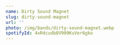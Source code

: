 ```yaml
---
name: Dirty Sound Magnet
slug: dirty-sound-magnet
url: ''
photo: /img/bands/dirty-sound-magnet.webp
spotifyId: 4xRdcudb8V909KuVer6gko
---
```

